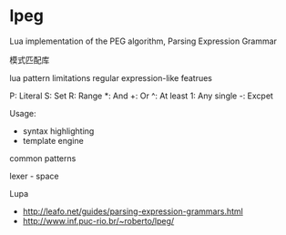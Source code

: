 # lpeg

Lua implementation of the PEG algorithm, Parsing Expression Grammar

模式匹配库


lua pattern limitations
regular expression-like featrues

P: Literal
S: Set
R: Range
*: And
+: Or
^: At least
1: Any single
-: Excpet


Usage:
* syntax highlighting
* template engine


common patterns

lexer
    - space



Lupa


* http://leafo.net/guides/parsing-expression-grammars.html
* http://www.inf.puc-rio.br/~roberto/lpeg/